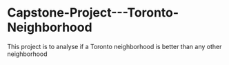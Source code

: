 # Capstone-Project---Toronto-Neighborhood
This project is to analyse if a Toronto neighborhood is better than any other neighborhood
